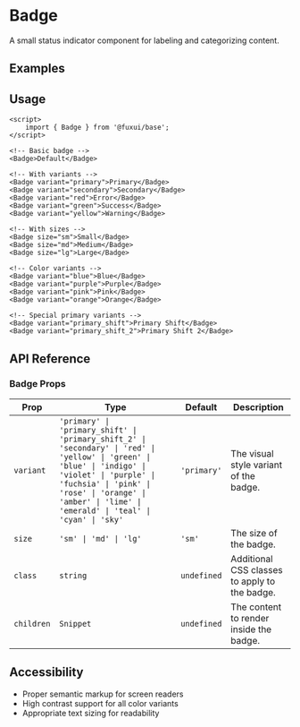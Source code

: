 <script>
	import Example from './Example.svelte';
</script>

# Badge

A small status indicator component for labeling and categorizing content.

## Examples

<Example />

## Usage

```svelte
<script>
	import { Badge } from '@fuxui/base';
</script>

<!-- Basic badge -->
<Badge>Default</Badge>

<!-- With variants -->
<Badge variant="primary">Primary</Badge>
<Badge variant="secondary">Secondary</Badge>
<Badge variant="red">Error</Badge>
<Badge variant="green">Success</Badge>
<Badge variant="yellow">Warning</Badge>

<!-- With sizes -->
<Badge size="sm">Small</Badge>
<Badge size="md">Medium</Badge>
<Badge size="lg">Large</Badge>

<!-- Color variants -->
<Badge variant="blue">Blue</Badge>
<Badge variant="purple">Purple</Badge>
<Badge variant="pink">Pink</Badge>
<Badge variant="orange">Orange</Badge>

<!-- Special primary variants -->
<Badge variant="primary_shift">Primary Shift</Badge>
<Badge variant="primary_shift_2">Primary Shift 2</Badge>
```

## API Reference

### Badge Props

| Prop | Type | Default | Description |
|------|------|---------|-------------|
| `variant` | `'primary' \| 'primary_shift' \| 'primary_shift_2' \| 'secondary' \| 'red' \| 'yellow' \| 'green' \| 'blue' \| 'indigo' \| 'violet' \| 'purple' \| 'fuchsia' \| 'pink' \| 'rose' \| 'orange' \| 'amber' \| 'lime' \| 'emerald' \| 'teal' \| 'cyan' \| 'sky'` | `'primary'` | The visual style variant of the badge. |
| `size` | `'sm' \| 'md' \| 'lg'` | `'sm'` | The size of the badge. |
| `class` | `string` | `undefined` | Additional CSS classes to apply to the badge. |
| `children` | `Snippet` | `undefined` | The content to render inside the badge. |

## Accessibility

- Proper semantic markup for screen readers
- High contrast support for all color variants
- Appropriate text sizing for readability
